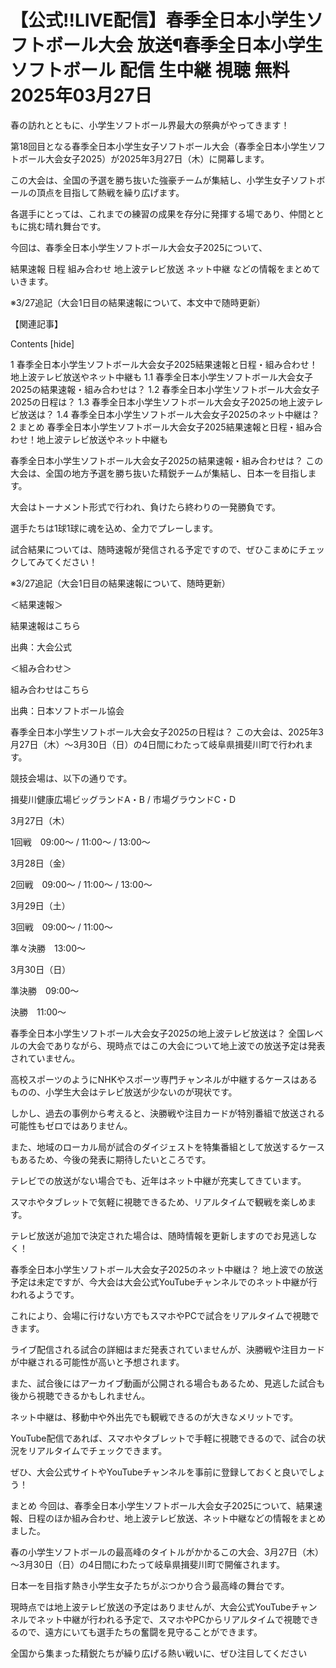 # 【公式!!LIVE配信】春季全日本小学生ソフトボール大会 放送¶春季全日本小学生ソフトボール 配信 生中継 視聴 無料 2025年03月27日

春の訪れとともに、小学生ソフトボール界最大の祭典がやってきます！

第18回目となる春季全日本小学生女子ソフトボール大会（春季全日本小学生ソフトボール大会女子2025）が2025年3月27日（木）に開幕します。

この大会は、全国の予選を勝ち抜いた強豪チームが集結し、小学生女子ソフトボールの頂点を目指して熱戦を繰り広げます。

各選手にとっては、これまでの練習の成果を存分に発揮する場であり、仲間とともに挑む晴れ舞台です。

今回は、春季全日本小学生ソフトボール大会女子2025について、

結果速報
日程
組み合わせ
地上波テレビ放送
ネット中継
などの情報をまとめていきます。


※3/27追記（大会1日目の結果速報について、本文中で随時更新）

【関連記事】



Contents [hide]

1 春季全日本小学生ソフトボール大会女子2025結果速報と日程・組み合わせ！地上波テレビ放送やネット中継も
1.1 春季全日本小学生ソフトボール大会女子2025の結果速報・組み合わせは？
1.2 春季全日本小学生ソフトボール大会女子2025の日程は？
1.3 春季全日本小学生ソフトボール大会女子2025の地上波テレビ放送は？
1.4 春季全日本小学生ソフトボール大会女子2025のネット中継は？
2 まとめ
春季全日本小学生ソフトボール大会女子2025結果速報と日程・組み合わせ！地上波テレビ放送やネット中継も

春季全日本小学生ソフトボール大会女子2025の結果速報・組み合わせは？
この大会は、全国の地方予選を勝ち抜いた精鋭チームが集結し、日本一を目指します。

大会はトーナメント形式で行われ、負けたら終わりの一発勝負です。

選手たちは1球1球に魂を込め、全力でプレーします。

試合結果については、随時速報が発信される予定ですので、ぜひこまめにチェックしてみてください！

※3/27追記（大会1日目の結果速報について、随時更新）


＜結果速報＞

結果速報はこちら

出典：大会公式

＜組み合わせ＞

組み合わせはこちら

出典：日本ソフトボール協会

 

春季全日本小学生ソフトボール大会女子2025の日程は？
この大会は、2025年3月27日（木）～3月30日（日）の4日間にわたって岐阜県揖斐川町で行われます。

競技会場は、以下の通りです。

揖斐川健康広場ビッグランドA・B / 市場グラウンドC・D

3月27日（木）

1回戦　09:00～ / 11:00～ / 13:00～

3月28日（金）

2回戦　09:00～ / 11:00～ / 13:00～

3月29日（土）

3回戦　09:00～ / 11:00～

準々決勝　13:00～

3月30日（日）

準決勝　09:00～

決勝　11:00～

 

春季全日本小学生ソフトボール大会女子2025の地上波テレビ放送は？
全国レベルの大会でありながら、現時点ではこの大会について地上波での放送予定は発表されていません。

高校スポーツのようにNHKやスポーツ専門チャンネルが中継するケースはあるものの、小学生大会はテレビ放送が少ないのが現状です。

しかし、過去の事例から考えると、決勝戦や注目カードが特別番組で放送される可能性もゼロではありません。

また、地域のローカル局が試合のダイジェストを特集番組として放送するケースもあるため、今後の発表に期待したいところです。

テレビでの放送がない場合でも、近年はネット中継が充実してきています。

スマホやタブレットで気軽に視聴できるため、リアルタイムで観戦を楽しめます。

テレビ放送が追加で決定された場合は、随時情報を更新しますのでお見逃しなく！

春季全日本小学生ソフトボール大会女子2025のネット中継は？
地上波での放送予定は未定ですが、今大会は大会公式YouTubeチャンネルでのネット中継が行われるようです。

これにより、会場に行けない方でもスマホやPCで試合をリアルタイムで視聴できます。

ライブ配信される試合の詳細はまだ発表されていませんが、決勝戦や注目カードが中継される可能性が高いと予想されます。

また、試合後にはアーカイブ動画が公開される場合もあるため、見逃した試合も後から視聴できるかもしれません。

ネット中継は、移動中や外出先でも観戦できるのが大きなメリットです。

YouTube配信であれば、スマホやタブレットで手軽に視聴できるので、試合の状況をリアルタイムでチェックできます。

ぜひ、大会公式サイトやYouTubeチャンネルを事前に登録しておくと良いでしょう！

まとめ
今回は、春季全日本小学生ソフトボール大会女子2025について、結果速報、日程のほか組み合わせ、地上波テレビ放送、ネット中継などの情報をまとめました。

春の小学生ソフトボールの最高峰のタイトルがかかるこの大会、3月27日（木）～3月30日（日）の4日間にわたって岐阜県揖斐川町で開催されます。

日本一を目指す熱き小学生女子たちがぶつかり合う最高峰の舞台です。

現時点では地上波テレビ放送の予定はありませんが、大会公式YouTubeチャンネルでネット中継が行われる予定で、スマホやPCからリアルタイムで視聴できるので、遠方にいても選手たちの奮闘を見守ることができます。

全国から集まった精鋭たちが繰り広げる熱い戦いに、ぜひ注目してください
